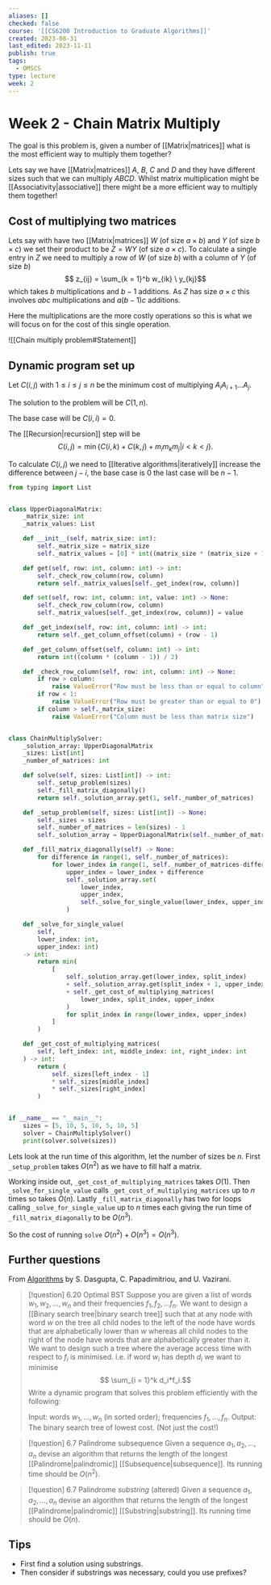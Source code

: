 ```yaml
---
aliases: []
checked: false
course: '[[CS6200 Introduction to Graduate Algorithms]]'
created: 2023-08-31
last_edited: 2023-11-11
publish: true
tags:
  - OMSCS
type: lecture
week: 2
---
```

# Week 2 - Chain Matrix Multiply

The goal is this problem is, given a number of [[Matrix|matrices]] what is the most efficient way to multiply them together?

Lets say we have [[Matrix|matrices]] $A$, $B$, $C$ and $D$ and they have different sizes such that we can multiply $A B C D$. Whilst matrix multiplication might be [[Associativity|associative]] there might be a more efficient way to multiply them together!

## Cost of multiplying two matrices

Lets say with have two [[Matrix|matrices]] $W$ (of size $a \times b$) and $Y$ (of size $b \times c$) we set their product to be $Z = WY$ (of size $a \times c$). To calculate a single entry in $Z$ we need to multiply a row of $W$ (of size $b$) with a column of $Y$ (of size $b$)
$$ z_{ij} = \sum_{k = 1}^b w_{ik} \ y_{kj}$$
which takes $b$ multiplications and $b-1$ additions. As $Z$ has size $a \times c$ this involves $abc$ multiplications and $a(b-1)c$ additions.

Here the multiplications are the more costly operations so this is what we will focus on for the cost of this single operation.

![[Chain multiply problem#Statement]]

## Dynamic program set up

Let $C(i,j)$ with $1 \leq i \leq j \leq n$ be the minimum cost of multiplying $A_i A_{i+1} \ldots A_j$.

The solution to the problem will be $C(1,n)$.

The base case will be $C(i,i) = 0$.

The [[Recursion|recursion]] step will be
$$ C(i,j) = \min\{C(i,k) + C(k,j) + m_im_km_j \vert i < k < j\}.$$

To calculate $C(i,j)$ we need to [[Iterative algorithms|iteratively]] increase the difference between $j - i$, the base case is $0$ the last case will be $n-1$.

```python
from typing import List


class UpperDiagonalMatrix:
    _matrix_size: int
    _matrix_values: List

    def __init__(self, matrix_size: int):
        self._matrix_size = matrix_size
        self._matrix_values = [0] * int((matrix_size * (matrix_size + 1)) / 2)

    def get(self, row: int, column: int) -> int:
        self._check_row_column(row, column)
        return self._matrix_values[self._get_index(row, column)]

    def set(self, row: int, column: int, value: int) -> None:
        self._check_row_column(row, column)
        self._matrix_values[self._get_index(row, column)] = value

    def _get_index(self, row: int, column: int) -> int:
        return self._get_column_offset(column) + (row - 1)

    def _get_column_offset(self, column: int) -> int:
        return int((column * (column - 1)) / 2)

    def _check_row_column(self, row: int, column: int) -> None:
        if row > column:
            raise ValueError("Row must be less than or equal to column")
        if row < 1:
            raise ValueError("Row must be greater than or equal to 0")
        if column > self._matrix_size:
            raise ValueError("Column must be less than matrix size")


class ChainMultiplySolver:
    _solution_array: UpperDiagonalMatrix
    _sizes: List[int]
    _number_of_matrices: int

    def solve(self, sizes: List[int]) -> int:
        self._setup_problem(sizes)
        self._fill_matrix_diagonally()
        return self._solution_array.get(1, self._number_of_matrices)

    def _setup_problem(self, sizes: List[int]) -> None:
        self._sizes = sizes
        self._number_of_matrices = len(sizes) - 1
        self._solution_array = UpperDiagonalMatrix(self._number_of_matrices)

    def _fill_matrix_diagonally(self) -> None:
        for difference in range(1, self._number_of_matrices):
            for lower_index in range(1, self._number_of_matrices-difference+1):
                upper_index = lower_index + difference
                self._solution_array.set(
                    lower_index,
                    upper_index,
                    self._solve_for_single_value(lower_index, upper_index),
                )

    def _solve_for_single_value(
	    self,
	    lower_index: int,
	    upper_index: int)
	-> int:
        return min(
            [
                self._solution_array.get(lower_index, split_index)
                + self._solution_array.get(split_index + 1, upper_index)
                + self._get_cost_of_multiplying_matrices(
                    lower_index, split_index, upper_index
                )
                for split_index in range(lower_index, upper_index)
            ]
        )

    def _get_cost_of_multiplying_matrices(
        self, left_index: int, middle_index: int, right_index: int
    ) -> int:
        return (
            self._sizes[left_index - 1]
            * self._sizes[middle_index]
            * self._sizes[right_index]
        )


if __name__ == "__main__":
    sizes = [5, 10, 5, 10, 5, 10, 5]
    solver = ChainMultiplySolver()
    print(solver.solve(sizes))
```

Lets look at the run time of this algorithm, let the number of sizes be $n$. First `_setup_problem` takes $O(n^2)$ as we have to fill half a matrix.

Working inside out, `_get_cost_of_multiplying_matrices` takes $O(1)$.  Then `_solve_for_single_value` calls `_get_cost_of_multiplying_matrices` up to $n$ times so takes $O(n)$. Lastly `_fill_matrix_diagonally` has two for loops calling `_solve_for_single_value` up to $n$ times each giving the run time of `_fill_matrix_diagonally` to be $O(n^3)$.

So the cost of running `solve` $O(n^2) + O(n^3) = O(n^3)$.

## Further questions

From [Algorithms](http://algorithmics.lsi.upc.edu/docs/Dasgupta-Papadimitriou-Vazirani.pdf) by S. Dasgupta, C. Papadimitriou, and U. Vazirani.

>[!question] 6.20 Optimal BST
>Suppose you are given a list of words $w_1, w_2, \ldots, w_n$ and their frequencies $f_1, f_2, \ldots f_n$. We want to design a [[Binary search tree|binary search tree]] such that at any node with word $w$ on the tree all child nodes to the left of the node have words that are alphabetically lower than $w$ whereas all child nodes to the right of the node have words that are alphabetically greater than it. We want to design such a tree where the average access time with respect to $f_i$ is minimised. i.e. if word $w_i$ has depth $d_i$ we want to minimise
>$$ \sum_{i = 1}^k d_i*f_i.$$
>Write a dynamic program that solves this problem efficiently with the following:
>
>Input: words $w_1, \ldots, w_n$ (in sorted order); frequencies $f_1, \ldots, f_n$.
>Output: The binary search tree of lowest cost.  (Not just the cost!)

>[!question] 6.7 Palindrome subsequence
>Given a sequence $a_1, a_2, \ldots, a_n$ devise an algorithm that returns the length of the longest [[Palindrome|palindromic]] [[Subsequence|subsequence]]. Its running time should be $O(n^2)$.

>[!question] 6.7 Palindrome *substring* (altered)
>Given a sequence $a_1, a_2, \ldots, a_n$ devise an algorithm that returns the length of the longest [[Palindrome|palindromic]] [[Substring|substring]]. Its running time should be $O(n)$.

## Tips

- First find a solution using substrings.
- Then consider if substrings was necessary, could you use prefixes?

